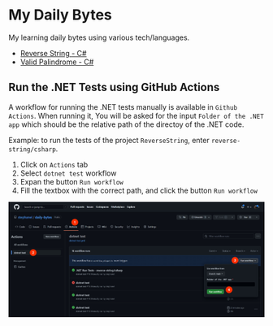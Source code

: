 # My Daily Bytes
My learning daily bytes using various tech/languages.

- [Reverse String - C#](https://github.com/stephanel/daily-bytes/tree/master/reverse-string/csharp)
- [Valid Palindrome - C#](https://github.com/stephanel/daily-bytes/tree/master/valid-palindrome/csharp)

## Run the .NET Tests using GitHub Actions

A workflow for running the .NET tests manually is available in `Github Actions`. When running it, You will be asked for the input `Folder of the .NET app` which should be the relative path of the directoy of the .NET code.

Example: to run the tests of the project `ReverseString`, enter `reverse-string/csharp`.
1. Click on `Actions` tab
2. Select `dotnet test` workflow
3. Expan the button `Run workflow`
4. Fill the textbox with the correct path, and click the button `Run workflow`

![run the 'dotnet test' workflow manually](./documentation/Manually%20run%20the%20'dotnet%20test'%20workflow.jpg)
